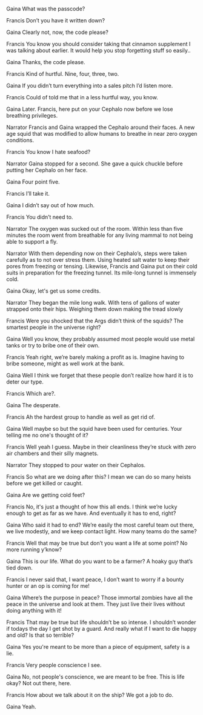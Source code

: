 Gaina
What was the passcode?

Francis
Don’t you have it written down?

Gaina
Clearly not, now, the code please?

Francis
You know you should consider taking that cinnamon supplement I was talking about earlier. It would help you stop forgetting stuff so easily.. 

Gaina
Thanks, the code please.

Francis
Kind of hurtful. Nine, four, three, two.

Gaina
If you didn’t turn everything into a sales pitch I’d listen more.

Francis
Could of told me that in a less hurtful way, you know. 

Gaina
Later. Francis, here put on your Cephalo now before we lose breathing privileges.

Narrator
Francis and Gaina wrapped the Cephalo around their faces. A new age squid that was modified to allow humans to breathe in near zero oxygen conditions. 

Francis
You know I hate seafood?

Narrator
Gaina stopped for a second. She gave a quick chuckle before putting her Cephalo on her face. 

Gaina
Four point five. 

Francis
I’ll take it.

Gaina
I didn’t say out of how much.

Francis
You didn’t need to.

Narrator
The oxygen was sucked out of the room. Within less than five minutes the room went from breathable for any living mammal to not being able to support a fly.  

Narrator
With them depending now on their Cephalo’s, steps were taken carefully as to not over stress them. Using heated salt water to keep their pores from freezing or tensing. Likewise, Francis and Gaina put on their cold suits in preparation for the freezing tunnel. Its mile-long tunnel is immensely cold. 

Gaina
Okay, let's get us some credits.

Narrator
They began the mile long walk. With tens of gallons of water strapped onto their hips. Weighing them down making the tread slowly

Francis
Were you shocked that the Args didn’t think of the squids? The smartest people in the universe right?

Gaina
Well you know, they probably assumed most people would use metal tanks or try to bribe one of their own.

Francis
Yeah right, we’re barely making a profit as is. Imagine having to bribe someone, might as well work at the bank.

Gaina
Well I think we forget that these people don’t realize how hard it is to deter our type. 

Francis
Which are?. 

Gaina
The desperate.

Francis
Ah the hardest group to handle as well as get rid of.

Gaina
Well maybe so but the squid have been used for centuries. Your telling me no one's thought of it?

Francis
Well yeah I guess. Maybe in their cleanliness they’re stuck with zero air chambers and their silly magnets.

Narrator
They stopped to pour water on their Cephalos. 

Francis
So what are we doing after this? I mean we can do so many heists before we get killed or caught.

Gaina
Are we getting cold feet?

Francis
No, it's just a thought of how this all ends. I think we’re lucky enough to get as far as we have. And eventually it has to end, right?

Gaina
Who said it had to end? We’re easily the most careful team out there, we live modestly, and we keep contact light. How many teams do the same?

Francis
Well that may be true but don’t you want a life at some point? No more running y’know?

Gaina
This is our life. What do you want to be a farmer? A hoaky guy that’s tied down.

Francis
I never said that, I want peace, I don’t want to worry if a bounty hunter or an op is coming for me!

Gaina
Where’s the purpose in peace? Those immortal zombies have all the peace in the universe and look at them. They just live their lives without doing anything with it!

Francis
That may be true but life shouldn’t be so intense. I shouldn’t wonder if todays the day I get shot by a guard. And really what if I want to die happy and old? Is that so terrible?

Gaina
Yes you're meant to be more than a piece of equipment, safety is a lie.

Francis
Very people conscience I see.

Gaina
No, not people's conscience, we are meant to be free. This is life okay? Not out there, here.

Francis
How about we talk about it on the ship? We got a job to do.

Gaina
Yeah.